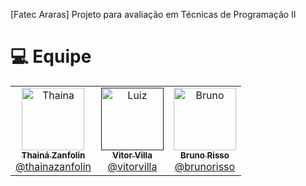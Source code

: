 [Fatec Araras] Projeto para avaliação em Técnicas de Programação II

# :computer: Equipe

<table>
  <tr>
    <td align="center">
      <a href="https://github.com/thainazanfolin">
        <img src="https://avatars.githubusercontent.com/u/102308025?v=4" width="100px;" alt="Thaina"/>
        <br />
        <sub>
          <b>Thainá Zanfolin</b>
        </sub>
       </a>
       <br />
       <a href="https://www.linkedin.com/in/thaina-zanfolin" title="Linkedin">@thainazanfolin</a> 
       <br />
    </td> 
    <td align="center">
      <a href="">
        <img src="https://avatars.githubusercontent.com/u/80797997?s=400&u=5af441f66e9dd8caf2df2eaefe2fc9f341b33302&v=4" width="100px;" alt="Luiz"/>
        <br />
        <sub>
          <b>Vitor Villa</b>
        </sub>
       </a>
       <br />
       <a href="https://www.linkedin.com/in/vitorvilla/" title="Linkedin">@vitorvilla</a>
       <br />
    </td>  
    <td align="center">
      <a href="https://github.com/BrunoRisso58">
        <img src="https://avatars.githubusercontent.com/u/81779127?v=4" width="100px;" alt="Bruno"/>
        <br />
        <sub>
          <b>Bruno Risso</b>
        </sub>
       </a>
       <br />
        <a href="https://www.linkedin.com/in/bruno-risso-923511203/" title="Linkedin">@brunorisso</a>                                                           
       <br />                                                                                                                                              
    </td>  
  </tr>
  </table>
